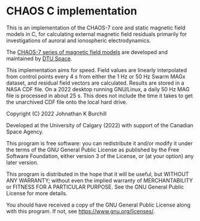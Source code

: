# CHAOS C implementation

This is an implementation of the CHAOS-7 core and static magnetic field models in C, for calculating external magnetic field residuals primarily for investigations of auroral and ionospheric electrodynamics. 

The [CHAOS-7 series of magnetic field models](http://www.spacecenter.dk/files/magnetic-models/CHAOS-7/) are developed and maintained by [DTU Space](https://www.space.dtu.dk/english/research/scientific_data_and_models/magnetic_field_models).

This implementation aims for speed. Field values are linearly interpolated from control points every 4 s from either the 1 Hz or 50 Hz Swarm MAGx dataset, and residual field vectors are calculated. Results are stored in a NASA CDF file. On a 2022 desktop running GNU/Linux, a daily 50 Hz MAG file is processed in about 25 s. This does not include the time it takes to get the unarchived CDF file onto the local hard drive.

Copyright (C) 2022   Johnathan K Burchill

Developed at the University of Calgary (2022) with support of the Canadian Space Agency. 

This program is free software: you can redistribute it and/or modify
it under the terms of the GNU General Public License as published by
the Free Software Foundation, either version 3 of the License, or
(at your option) any later version.

This program is distributed in the hope that it will be useful,
but WITHOUT ANY WARRANTY; without even the implied warranty of
MERCHANTABILITY or FITNESS FOR A PARTICULAR PURPOSE.  See the
GNU General Public License for more details.

You should have received a copy of the GNU General Public License
along with this program.  If not, see <https://www.gnu.org/licenses/>.
